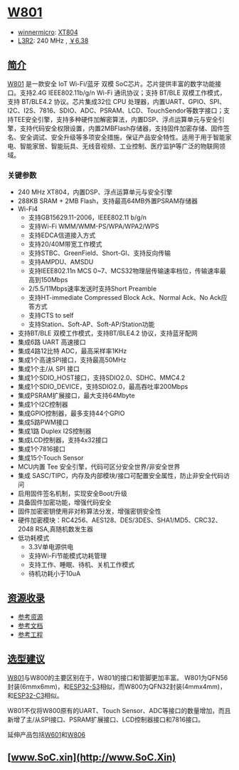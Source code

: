 ﻿# [W801](https://doc.soc.xin/W801)

* [winnermicro](http://www.winnermicro.com/): [XT804](https://github.com/SoCXin/RISC-V)
* [L3R2](https://github.com/SoCXin/Level): 240 MHz , [￥6.38](https://item.szlcsc.com/3266650.html)

## [简介](https://github.com/SoCXin/W801/wiki)

[W801](https://www.winnermicro.com/html/1/156/158/569.html) 是一款安全 IoT Wi-Fi/蓝牙 双模 SoC芯片。芯片提供丰富的数字功能接口。支持2.4G IEEE802.11b/g/n Wi-Fi 通讯协议；支持 BT/BLE 双模工作模式，支持 BT/BLE4.2 协议。芯片集成32位 CPU 处理器，内置UART、GPIO、SPI、I2C、I2S、7816、SDIO、ADC、PSRAM、LCD、TouchSendor等数字接口；支持TEE安全引擎，支持多种硬件加解密算法，内置DSP、浮点运算单元与安全引擎，支持代码安全权限设置，内置2MBFlash存储器，支持固件加密存储、固件签名、安全调试、安全升级等多项安全措施，保证产品安全特性。适用于用于智能家电、智能家居、智能玩具、无线音视频、工业控制、医疗监护等广泛的物联网领域。


### 关键参数

* 240 MHz XT804，内置DSP、浮点运算单元与安全引擎
* 288KB SRAM + 2MB Flash，支持最高64MB外置PSRAM存储器
* Wi-Fi4
    * 支持GB15629.11-2006，IEEE802.11 b/g/n
    * 支持Wi-Fi WMM/WMM-PS/WPA/WPA2/WPS
    * 支持EDCA信道接入方式
    * 支持20/40M带宽工作模式
    * 支持STBC、GreenField、Short-GI、支持反向传输
    * 支持AMPDU、AMSDU
    * 支持IEEE802.11n MCS 0~7、MCS32物理层传输速率档位，传输速率最高到150Mbps
    * 2/5.5/11Mbps速率发送时支持Short Preamble
    * 支持HT-immediate Compressed Block Ack、Normal Ack、No Ack应答方式
    * 支持CTS to self
    * 支持Station、Soft-AP、Soft-AP/Station功能
* 支持BT/BLE 双模工作模式，支持BT/BLE4.2 协议，支持蓝牙配网
* 集成6路 UART 高速接口
* 集成4路12比特 ADC，最高采样率1KHz
* 集成1个高速SPI接口，支持最高50MHz
* 集成1个主/从 SPI 接口
* 集成1个SDIO_HOST接口，支持SDIO2.0、SDHC、MMC4.2
* 集成1个SDIO_DEVICE，支持SDIO2.0，最高吞吐率200Mbps
* 集成PSRAM扩展接口，最大支持64Mbyte
* 集成1个I2C控制器
* 集成GPIO控制器，最多支持44个GPIO
* 集成5路PWM接口
* 集成1路 Duplex I2S控制器
* 集成LCD控制器，支持4x32接口
* 集成1个7816接口
* 集成15个Touch Sensor
* MCU内置 Tee 安全引擎，代码可区分安全世界/非安全世界
* 集成 SASC/TIPC，内存及内部模块/接口可配置安全属性，防止非安全代码访问
* 启用固件签名机制，实现安全Boot/升级
* 具备固件加密功能，增强代码安全
* 固件加密密钥使用非对称算法分发，增强密钥安全性
* 硬件加密模块：RC4256、AES128、DES/3DES、SHA1/MD5、CRC32、2048 RSA,真随机数发生器
* 低功耗模式
    * 3.3V单电源供电
    * 支持Wi-Fi节能模式功耗管理
    * 支持工作、睡眠、待机、关机工作模式
    * 待机功耗小于10uA




## [资源收录](https://github.com/SoCXin)

* [参考资源](src/)
* [参考文档](docs/)
* [参考工程](project/)

## [选型建议](https://github.com/SoCXin/W801)

[W801](https://github.com/SoCXin/W801)与W800的主要区别在于，W801的接口和管脚更加丰富。
W801为QFN56封装(6mmx6mm)，和[ESP32-S3](https://github.com/SoCXin/ESP32S3)相似，而W800为QFN32封装(4mmx4mm)，和[ESP32-C3](https://github.com/SoCXin/ESP32C3)相似。

W801不仅将W800原有的UART、Touch Sensor、ADC等接口的数量增加，而且新增了主/从SPI接口、PSRAM扩展接口、LCD控制器接口和7816接口。

延伸产品包括[W601](https://github.com/SoCXin/W601)和[W806](https://github.com/SoCXin/W806)

## [www.SoC.xin](http://www.SoC.Xin)
